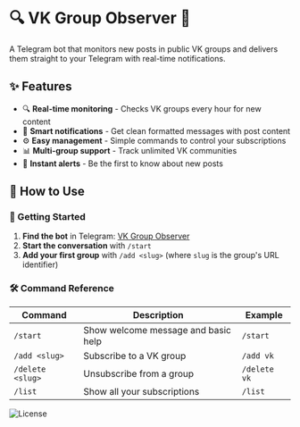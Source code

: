 # 🔍 VK Group Observer 🤖

A Telegram bot that monitors new posts in public VK groups and delivers them straight to your Telegram with real-time notifications.

## ✨ Features

- 🔍 **Real-time monitoring** - Checks VK groups every hour for new content
- 📩 **Smart notifications** - Get clean formatted messages with post content
- ⚙️ **Easy management** - Simple commands to control your subscriptions
- 📊 **Multi-group support** - Track unlimited VK communities
- 🔔 **Instant alerts** - Be the first to know about new posts

## 🚀 How to Use

### 🏁 Getting Started

1. **Find the bot** in Telegram: [VK Group Observer](https://t.me/vk_obs_bot)
2. **Start the conversation** with `/start`
3. **Add your first group** with `/add <slug>` (where `slug` is the group's URL identifier)

### 🛠️ Command Reference

| Command | Description | Example |
|---------|-------------|---------|
| `/start` | Show welcome message and basic help | `/start` |
| `/add <slug>` | Subscribe to a VK group | `/add vk` |
| `/delete <slug>` | Unsubscribe from a group | `/delete vk` |
| `/list` | Show all your subscriptions | `/list` |

![License](https://img.shields.io/badge/license-MIT-green)